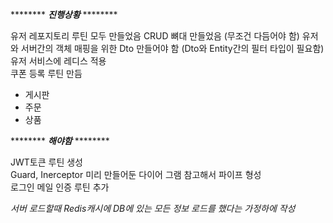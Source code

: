 ******** ***진행상황*** ******** 

유저 레포지토리 루틴 모두 만들었음
CRUD 뼈대 만들었음 (무조건 다듬어야 함)
유저와 서버간의 객체 매핑을 위한 Dto 만들어야 함
(Dto와 Entity간의 필터 타입이 필요함)  
유저 서비스에 레디스 적용  
쿠폰 등록 루틴 만듬  
+ 게시판
+ 주문
+ 상품  

******** ***해야함*** ********  

JWT토큰 루틴 생성  
Guard, Inerceptor 미리 만들어둔 다이어 그램 참고해서 파이프 형성  
로그인 메일 인증 루틴 추가  

*서버 로드할때 Redis캐시에 DB에 있는 모든 정보 로드를 했다는 가정하에 작성*
